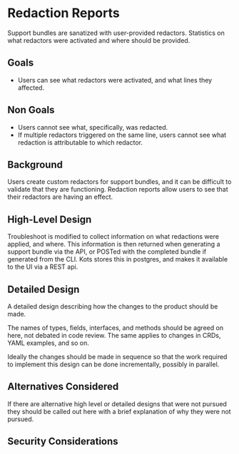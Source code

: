 # Redaction Reports

Support bundles are sanatized with user-provided redactors.
Statistics on what redactors were activated and where should be provided.

## Goals

- Users can see what redactors were activated, and what lines they affected.

## Non Goals

- Users cannot see what, specifically, was redacted.
- If multiple redactors triggered on the same line, users cannot see what redaction is attributable to which redactor.

## Background

Users create custom redactors for support bundles, and it can be difficult to validate that they are functioning.
Redaction reports allow users to see that their redactors are having an effect.

## High-Level Design

Troubleshoot is modified to collect information on what redactions were applied, and where.
This information is then returned when generating a support bundle via the API, or POSTed with the completed bundle if generated from the CLI.
Kots stores this in postgres, and makes it available to the UI via a REST api.

## Detailed Design

A detailed design describing how the changes to the product should be made.

The names of types, fields, interfaces, and methods should be agreed on here, not debated in code review.
The same applies to changes in CRDs, YAML examples, and so on.

Ideally the changes should be made in sequence so that the work required to implement this design can be done incrementally, possibly in parallel.

## Alternatives Considered

If there are alternative high level or detailed designs that were not pursued they should be called out here with a brief explanation of why they were not pursued.

## Security Considerations

